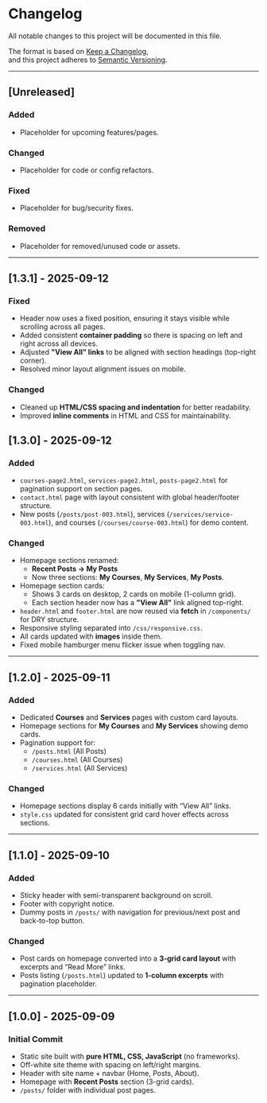 # Changelog

All notable changes to this project will be documented in this file.

The format is based on [Keep a Changelog](https://keepachangelog.com/en/1.0.0/),  
and this project adheres to [Semantic Versioning](https://semver.org/).

---

## [Unreleased]
### Added
- Placeholder for upcoming features/pages.
### Changed
- Placeholder for code or config refactors.
### Fixed
- Placeholder for bug/security fixes.
### Removed
- Placeholder for removed/unused code or assets.
---

## [1.3.1] - 2025-09-12
### Fixed
- Header now uses a fixed position, ensuring it stays visible while scrolling across all pages.
- Added consistent **container padding** so there is spacing on left and right across all devices.
- Adjusted **"View All" links** to be aligned with section headings (top-right corner).
- Resolved minor layout alignment issues on mobile.

### Changed
- Cleaned up **HTML/CSS spacing and indentation** for better readability.
- Improved **inline comments** in HTML and CSS for maintainability.

## [1.3.0] - 2025-09-12
### Added
- `courses-page2.html`, `services-page2.html`, `posts-page2.html` for pagination support on section pages.
- `contact.html` page with layout consistent with global header/footer structure.
- New posts (`/posts/post-003.html`), services (`/services/service-003.html`), and courses (`/courses/course-003.html`) for demo content.

### Changed
- Homepage sections renamed:
  - **Recent Posts → My Posts**  
  - Now three sections: **My Courses**, **My Services**, **My Posts**.
- Homepage section cards:
  - Shows 3 cards on desktop, 2 cards on mobile (1-column grid).
  - Each section header now has a **"View All"** link aligned top-right.
- `header.html` and `footer.html` are now reused via **fetch** in `/components/` for DRY structure.
- Responsive styling separated into `/css/responsive.css`.
- All cards updated with **images** inside them.
- Fixed mobile hamburger menu flicker issue when toggling nav.

---

## [1.2.0] - 2025-09-11
### Added
- Dedicated **Courses** and **Services** pages with custom card layouts.
- Homepage sections for **My Courses** and **My Services** showing demo cards.
- Pagination support for:
  - `/posts.html` (All Posts)
  - `/courses.html` (All Courses)
  - `/services.html` (All Services)

### Changed
- Homepage sections display 6 cards initially with “View All” links.
- `style.css` updated for consistent grid card hover effects across sections.

---

## [1.1.0] - 2025-09-10
### Added
- Sticky header with semi-transparent background on scroll.
- Footer with copyright notice.
- Dummy posts in `/posts/` with navigation for previous/next post and back-to-top button.

### Changed
- Post cards on homepage converted into a **3-grid card layout** with excerpts and “Read More” links.
- Posts listing (`/posts.html`) updated to **1-column excerpts** with pagination placeholder.

---

## [1.0.0] - 2025-09-09
### Initial Commit
- Static site built with **pure HTML, CSS, JavaScript** (no frameworks).
- Off-white site theme with spacing on left/right margins.
- Header with site name + navbar (Home, Posts, About).
- Homepage with **Recent Posts** section (3-grid cards).
- `/posts/` folder with individual post pages.
